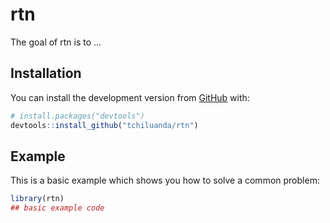 
# rtn

<!-- badges: start -->
<!-- badges: end -->

The goal of rtn is to ...

## Installation

You can install the development version from [GitHub](https://github.com/) with:

``` r
# install.packages("devtools")
devtools::install_github("tchiluanda/rtn")
```

## Example

This is a basic example which shows you how to solve a common problem:

``` r
library(rtn)
## basic example code
```


